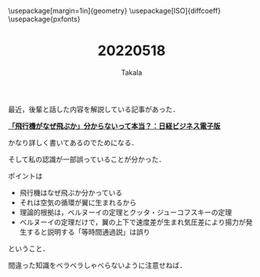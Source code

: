 ﻿---
title: 20220518
yesterday: 20220517
tomorrow: 20220519
days: 873
author: Takala
header-includes:
  - \usepackage[margin=1in]{geometry}
  - \usepackage[ISO]{diffcoeff}
  - \usepackage{pxfonts}
---


最近，後輩と話した内容を解説している記事があった．


**[「飛行機がなぜ飛ぶか」分からないって本当？：日経ビジネス電子版](https://business.nikkei.com/atcl/seminar/19/00059/061400036/)**


かなり詳しく書いてあるのでためになる．


そして私の認識が一部誤っていることが分かった．


ポイントは

* 飛行機はなぜ飛ぶか分かっている
* それは空気の循環が翼に生まれるから
* 理論的根拠は，ベルヌーイの定理とクッタ・ジューコフスキーの定理
* ベルヌーイの定理だけで，翼の上下で速度差が生まれ気圧差により揚力が発生すると説明する「等時間通過説」は誤り


ということ．



間違った知識をベラベラしゃべらないように注意せねば．


